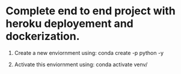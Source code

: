 # Complete end to end project with heroku deployement and dockerization.
1. Create a new enviornment using: 
    conda create -p <env name> python -y

2. Activate this enviornment using: 
    conda activate venv/
